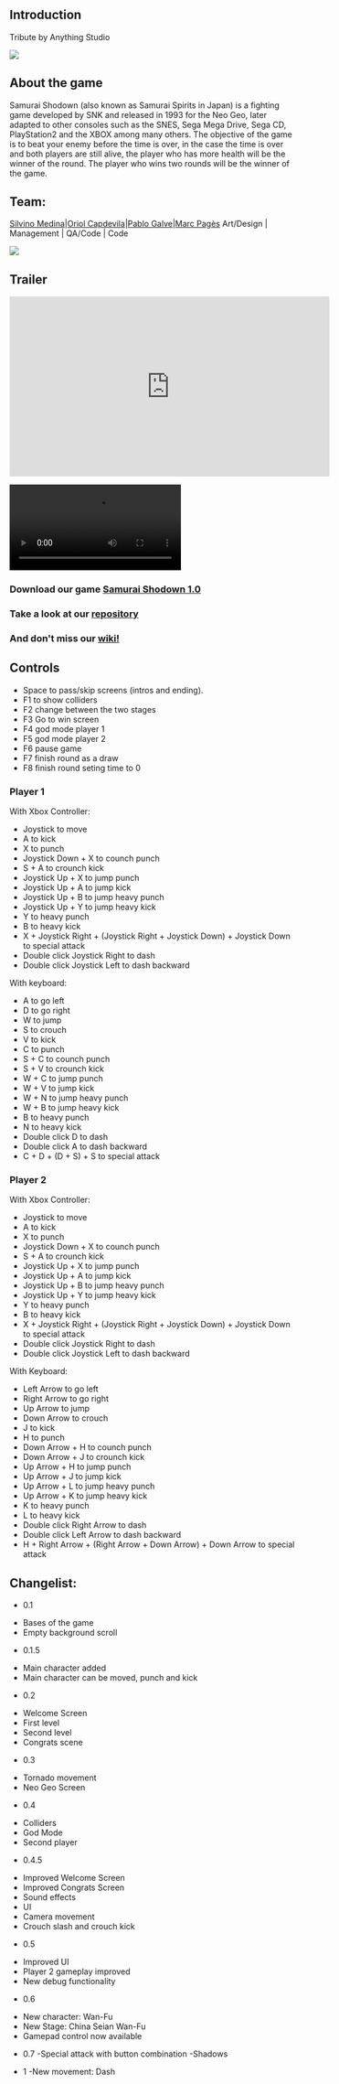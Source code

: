 ﻿## Introduction
Tribute by Anything Studio

![](https://github.com/marcpages2020/Samurai-Shodown/blob/master/Assets/Images/samsho000.png?raw=true)



## About the game



Samurai Shodown (also known as Samurai Spirits in Japan) is a fighting game developed by SNK and released in 1993 for the Neo Geo, later adapted to other consoles such as the SNES, Sega Mega Drive, Sega CD, PlayStation2 and the XBOX among many others. The objective of the game is to beat your enemy before the time is over, in the case the time is over and both players are still alive, the player who has more health will be the winner of the round. The player who wins two rounds will be the winner of the game.

## Team:

[Silvino Medina](https://github.com/silvino00)|[Oriol Capdevila](https://github.com/OriolCS2)|[Pablo Galve](https://github.com/pablogalve)|[Marc Pagès](https://github.com/marcpages2020) 
 Art/Design |  Management |  QA/Code  | Code 

![](https://github.com/marcpages2020/Samurai-Shodown/raw/master/Assets/Images/Wiki/Home/20190311_122730.jpg?raw=true)


## Trailer

<iframe width="560" height="315" src="https://youtu.be/dTUZ-r-2Ct4" frameborder="0" allow="accelerometer; autoplay; encrypted-media; gyroscope; picture-in-picture" allowfullscreen></iframe>

![](https://github.com/marcpages2020/Samurai-Shodown/blob/master/docs/Samurai_Shodown_Trailer.mp4)

### Download our game  [Samurai Shodown 1.0](https://github.com/marcpages2020/Samurai-Shodown/releases/tag/1.0)


### Take a look at our [repository](https://github.com/marcpages2020/Samurai-Shodown)


### And don't miss our [wiki!](https://github.com/marcpages2020/Samurai-Shodown/wiki)


## Controls

* Space to pass/skip screens (intros and ending).
* F1 to show colliders
* F2 change between the two stages
* F3 Go to win screen
* F4 god mode player 1
* F5 god mode player 2
* F6 pause game
* F7 finish round as a draw
* F8 finish round seting time to 0

### Player 1

With Xbox Controller:
* Joystick to move
* A to kick
* X to punch
* Joystick Down + X to counch punch
* S + A to crounch kick
* Joystick Up + X to jump punch
* Joystick Up + A to jump kick
* Joystick Up + B to jump heavy punch
* Joystick Up + Y to jump heavy kick
* Y to  heavy punch
* B to heavy kick
* X + Joystick Right + (Joystick Right + Joystick Down) + Joystick Down to special attack
* Double click Joystick Right to dash
* Double click Joystick Left to dash backward

With keyboard:
* A to go left
* D to go right
* W to jump
* S to crouch
* V to kick
* C to punch
* S + C to counch punch
* S + V to crounch kick
* W + C to jump punch
* W + V to jump kick
* W + N to jump heavy punch
* W + B to jump heavy kick
* B to  heavy punch
* N to heavy kick
* Double click D to dash
* Double click A to dash backward
* C + D + (D + S) + S to special attack

### Player 2

With Xbox Controller:
* Joystick to move
* A to kick
* X to punch
* Joystick Down + X to counch punch
* S + A to crounch kick
* Joystick Up + X to jump punch
* Joystick Up + A to jump kick
* Joystick Up + B to jump heavy punch
* Joystick Up + Y to jump heavy kick
* Y to  heavy punch
* B to heavy kick
* X + Joystick Right + (Joystick Right + Joystick Down) + Joystick Down to special attack
* Double click Joystick Right to dash
* Double click Joystick Left to dash backward

With Keyboard:
* Left Arrow to go left
* Right Arrow to go right
* Up Arrow to jump
* Down Arrow to crouch
* J to kick
* H to punch
* Down Arrow + H to counch punch
* Down Arrow + J to crounch kick
* Up Arrow + H to jump punch
* Up Arrow + J to jump kick
* Up Arrow + L to jump heavy punch
* Up Arrow + K to jump heavy kick
* K to  heavy punch
* L to heavy kick
* Double click Right Arrow to dash
* Double click Left Arrow to dash backward
* H + Right Arrow + (Right Arrow + Down Arrow) + Down Arrow to special attack

## Changelist:
* 0.1
- Bases of the game
- Empty background scroll

* 0.1.5
- Main character added
- Main character can be moved, punch and kick

* 0.2
- Welcome Screen 
- First level 
- Second level 
- Congrats scene 

* 0.3
- Tornado movement
- Neo Geo Screen

* 0.4
- Colliders
- God Mode
- Second player

* 0.4.5
- Improved Welcome Screen
- Improved Congrats Screen
- Sound effects
- UI 
- Camera movement
- Crouch slash and crouch kick
 
* 0.5
- Improved UI
- Player 2 gameplay improved
- New debug functionality

* 0.6
- New character: Wan-Fu
- New Stage: China Seian Wan-Fu
- Gamepad control now available 

* 0.7
-Special attack with button combination
-Shadows

* 1
-New movement: Dash
